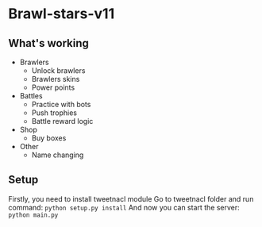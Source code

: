 # Brawl-stars-v11

## What's working
- Brawlers
  - Unlock brawlers
  - Brawlers skins
  - Power points
- Battles
  - Practice with bots
  - Push trophies
  - Battle reward logic
- Shop
  - Buy boxes
- Other
  - Name changing

## Setup
Firstly, you need to install tweetnacl module
Go to tweetnacl folder and run command: ```python setup.py install```
And now you can start the server: ```python main.py```
